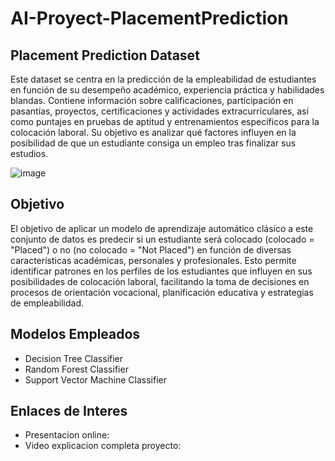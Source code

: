 # AI-Proyect-PlacementPrediction

## Placement Prediction Dataset
Este dataset se centra en la predicción de la empleabilidad de estudiantes en función de su desempeño académico, experiencia práctica y habilidades blandas. Contiene información sobre calificaciones, participación en pasantías, proyectos, certificaciones y actividades extracurriculares, así como puntajes en pruebas de aptitud y entrenamientos específicos para la colocación laboral. Su objetivo es analizar qué factores influyen en la posibilidad de que un estudiante consiga un empleo tras finalizar sus estudios.

![image](https://github.com/user-attachments/assets/35d3e1e4-b98b-4edf-8464-de76409ae509)

## Objetivo

El objetivo de aplicar un modelo de aprendizaje automático clásico a este conjunto de datos es predecir si un estudiante será colocado (colocado = "Placed") o no (no colocado = "Not Placed") en función de diversas características académicas, personales y profesionales. Esto permite identificar patrones en los perfiles de los estudiantes que influyen en sus posibilidades de colocación laboral, facilitando la toma de decisiones en procesos de orientación vocacional, planificación educativa y estrategias de empleabilidad.

## Modelos Empleados

- Decision Tree Classifier
- Random Forest Classifier
- Support Vector Machine Classifier

## Enlaces de Interes

- Presentacion online:
- Video explicacion completa proyecto: 
